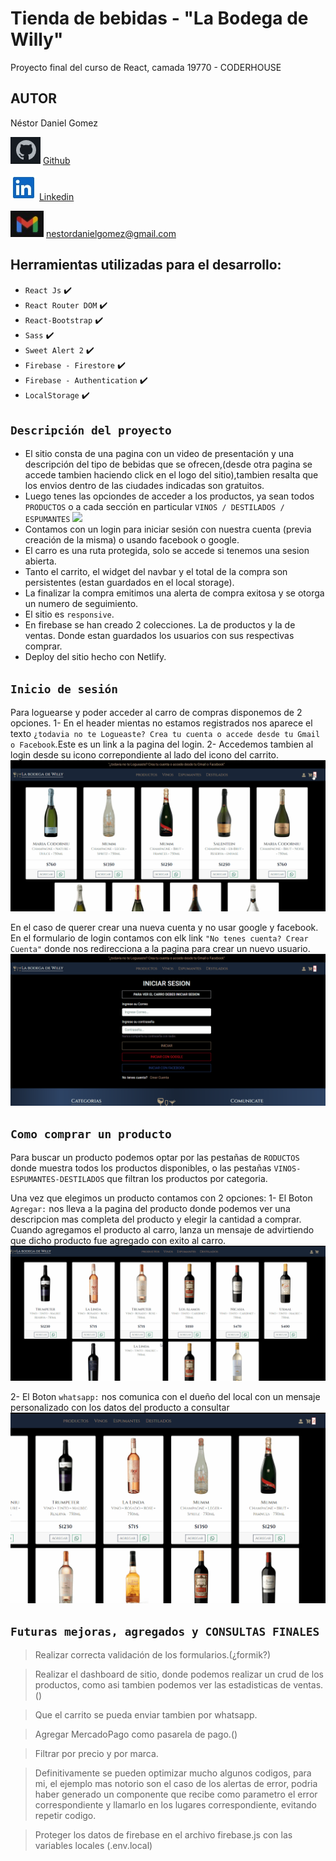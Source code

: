 # Tienda de bebidas - "La Bodega de Willy"

Proyecto final del curso de React, camada 19770 - CODERHOUSE

## AUTOR

Néstor Daniel Gomez

<img src="./public/gifs/github.jpg" /> [Github](https://github.com/NestorDanielGomez)

<img src="./public/gifs/linkedin.jpg" /> [Linkedin](linkedin.com/in/nestor-daniel-gómez-acuña-1000bb203)

<img src="./public/gifs/gmail.jpg" /> nestordanielgomez@gmail.com

## Herramientas utilizadas para el desarrollo:

- `React Js` ✔️
- `React Router DOM` ✔️
- `React-Bootstrap` ✔️
- `Sass` ✔️
- `Sweet Alert 2` ✔️
- `Firebase - Firestore` ✔️
- `Firebase - Authentication` ✔️
- `LocalStorage` ✔️

## `Descripción del proyecto`

- El sitio consta de una pagina con un video de presentación y una descripción del tipo de bebidas que se ofrecen,(desde otra pagina se accede tambien haciendo click en el logo del sitio),tambien resalta que los envios dentro de las ciudades indicadas son gratuitos.
- Luego tenes las opciondes de acceder a los productos, ya sean todos `PRODUCTOS` o a cada sección en particular `VINOS / DESTILADOS / ESPUMANTES`
  <img src="./public/gifs/Navegacion.gif" />
- Contamos con un login para iniciar sesión con nuestra cuenta (previa creación de la misma) o usando facebook o google.
- El carro es una ruta protegida, solo se accede si tenemos una sesion abierta.
- Tanto el carrito, el widget del navbar y el total de la compra son persistentes (estan guardados en el local storage).
- La finalizar la compra emitimos una alerta de compra exitosa y se otorga un numero de seguimiento.
- El sitio es `responsive`.
- En firebase se han creado 2 colecciones. La de productos y la de ventas. Donde estan guardados los usuarios con sus respectivas comprar.
- Deploy del sitio hecho con Netlify.

## `Inicio de sesión`

Para loguearse y poder acceder al carro de compras disponemos de 2 opciones.
1- En el header mientas no estamos registrados nos aparece el texto `¿todavia no te Logueaste? Crea tu cuenta o accede desde tu Gmail o Facebook`.Este es un link a la pagina del login.
2- Accedemos tambien al login desde su icono correpondiente al lado del icono del carrito.
<img src="./public/gifs/VerCarrito.gif" />

En el caso de querer crear una nueva cuenta y no usar google y facebook. En el formulario de login contamos con elk link `"No tenes cuenta? Crear Cuenta"` donde nos redirecciona a la pagina para crear un nuevo usuario.
<img src="./public/gifs/CrearCuenta.gif" />

## `Como comprar un producto`

Para buscar un producto podemos optar por las pestañas de `RODUCTOS` donde muestra todos los productos disponibles, o las pestañas `VINOS-ESPUMANTES-DESTILADOS` que filtran los productos por categoria.

Una vez que elegimos un producto contamos con 2 opciones:
1- El Boton `Agregar:` nos lleva a la pagina del producto donde podemos ver una descripcion mas completa del producto y elegir la cantidad a comprar. Cuando agregamos el producto al carro, lanza un mensaje de advirtiendo que dicho producto fue agregado con exito al carro.
<img src="./public/gifs/CompraConCarro.gif" />

2- El Boton `whatsapp:` nos comunica con el dueño del local con un mensaje personalizado con los datos del producto a consultar
<img src="./public/gifs/ConsultaWhatsapp.gif" />

## `Futuras mejoras, agregados y CONSULTAS FINALES`

> Realizar correcta validación de los formularios.(¿formik?)

> Realizar el dashboard de sitio, donde podemos realizar un crud de los productos, como asi tambien podemos ver las estadisticas de ventas.()

> Que el carrito se pueda enviar tambien por whatsapp.

> Agregar MercadoPago como pasarela de pago.()

> Filtrar por precio y por marca.

> Definitivamente se pueden optimizar mucho algunos codigos, para mi, el ejemplo mas notorio son el caso de los alertas de error, podria haber generado un componente que recibe como parametro el error correspondiente y llamarlo en los lugares correspondiente, evitando repetir codigo.

> Proteger los datos de firebase en el archivo firebase.js con las variables locales (.env.local)
